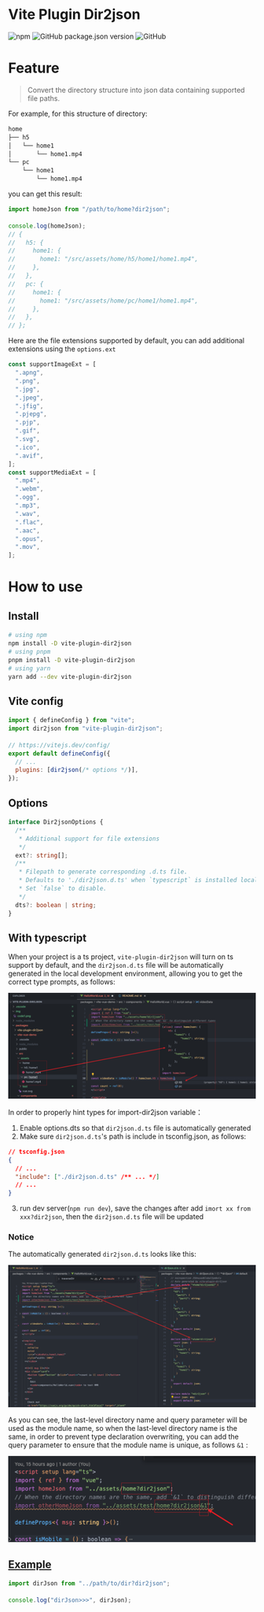 # Vite Plugin Dir2json

![npm](https://img.shields.io/npm/dt/vite-plugin-dir2json?style=flat-square)
![GitHub package.json version](https://img.shields.io/github/package-json/v/buddywang/vite-plugin-dir2json?color=brightgreen&style=flat-square)
![GitHub](https://img.shields.io/github/license/buddywang/vite-plugin-dir2json?color=brightgreen&style=flat-square)

# Feature

> Convert the directory structure into json data containing supported file paths.

For example, for this structure of directory:

```bash
home
├── h5
│   └── home1
│       └── home1.mp4
└── pc
    └── home1
        └── home1.mp4
```

you can get this result:

```ts
import homeJson from "/path/to/home?dir2json";

console.log(homeJson);
// {
//   h5: {
//     home1: {
//       home1: "/src/assets/home/h5/home1/home1.mp4",
//     },
//   },
//   pc: {
//     home1: {
//       home1: "/src/assets/home/pc/home1/home1.mp4",
//     },
//   },
// };
```

Here are the file extensions supported by default, you can add additional extensions using the `options.ext`

```ts
const supportImageExt = [
  ".apng",
  ".png",
  ".jpg",
  ".jpeg",
  ".jfig",
  ".pjepg",
  ".pjp",
  ".gif",
  ".svg",
  ".ico",
  ".avif",
];
const supportMediaExt = [
  ".mp4",
  ".webm",
  ".ogg",
  ".mp3",
  ".wav",
  ".flac",
  ".aac",
  ".opus",
  ".mov",
];
```

# How to use

## Install

```bash
# using npm
npm install -D vite-plugin-dir2json
# using pnpm
pnpm install -D vite-plugin-dir2json
# using yarn
yarn add --dev vite-plugin-dir2json
```

## Vite config

```js
import { defineConfig } from "vite";
import dir2json from "vite-plugin-dir2json";

// https://vitejs.dev/config/
export default defineConfig({
  // ...
  plugins: [dir2json(/* options */)],
});
```

## Options

```ts
interface Dir2jsonOptions {
  /**
   * Additional support for file extensions
   */
  ext?: string[];
  /**
   * Filepath to generate corresponding .d.ts file.
   * Defaults to './dir2json.d.ts' when `typescript` is installed locally.
   * Set `false` to disable.
   */
  dts?: boolean | string;
}
```

## With typescript

When your project is a ts project, `vite-plugin-dir2json` will turn on ts support by default, and the `dir2json.d.ts` file will be automatically generated in the local development environment, allowing you to get the correct type prompts, as follows:

![image](https://raw.githubusercontent.com/buddywang/vite-plugin-dir2json/main/img/code2.png)

In order to properly hint types for import-dir2json variable：

1. Enable options.dts so that `dir2json.d.ts` file is automatically generated
2. Make sure `dir2json.d.ts`'s path is include in tsconfig.json, as follows:

```json
// tsconfig.json
{
  // ...
  "include": ["./dir2json.d.ts" /** ... */]
  // ...
}
```

3. run dev server(`npm run dev`), save the changes after add `imort xx from xxx?dir2json`, then the `dir2json.d.ts` file will be updated

### Notice

The automatically generated `dir2json.d.ts` looks like this:

![image](https://raw.githubusercontent.com/buddywang/vite-plugin-dir2json/main/img/code3.png)

As you can see, the last-level directory name and query parameter will be used as the module name, so when the last-level directory name is the same, in order to prevent type declaration overwriting, you can add the query parameter to ensure that the module name is unique, as follows `&1` :

![image](https://raw.githubusercontent.com/buddywang/vite-plugin-dir2json/main/img/code4.png)

## [Example](./packages/vite-vue-demo/README.md)

```ts
import dirJson from "../path/to/dir?dir2json";

console.log("dirJson>>>", dirJson);
```
